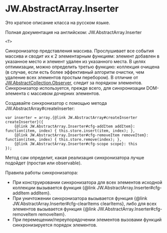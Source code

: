 ﻿# JW.AbstractArray.Inserter

Это краткое описание класса на русском языке.

Полная документация на английском: JW.AbstractArray.Inserter

`<T>`

Синхронизатор представления массива. Прослушивает все события массива и сводит их к 2 элементарным функциям:
элемент добавлен в указанное место и элемент удален из указанного места. В целях оптимизации, можно определить
третью функцию: коллекция очищена (в случае, если есть более эффективный алгоритм очистки, чем удаление всех
элементов простым перебором). В отличие от [JW.AbstractCollection.Observer](#!/guide/rujwabstractcollectionobserver), следит за порядком элементов.
Синхронизатор используется, прежде всего, для синхронизации DOM-элемента с массивом дочерних элементов.

Создавайте синхронизатор с помощью метода JW.AbstractArray#createInserter:

    var inserter = array.{@link JW.AbstractArray#createInserter createInserter}({
        {@link JW.AbstractArray.Inserter#cfg-addItem addItem}: function(item, index) { this.store.insert(item, index); },
        {@link JW.AbstractArray.Inserter#cfg-removeItem removeItem}: function(item, index) { this.store.remove(index); },
        {@link JW.AbstractArray.Inserter#cfg-scope scope}: this
    });

Метод сам определит, какая реализация синхронизатора лучше подойдет (простая или observable).

Правила работы синхронизатора:

- При конструировании синхронизатора для всех элементов исходной коллекции вызывается функция
{@link JW.AbstractArray.Inserter#cfg-addItem addItem}.
- При уничтожении синхронизатора вызывается функция {@link JW.AbstractArray.Inserter#cfg-clearItems clearItems}, либо для всех элементов
вызывается функция {@link JW.AbstractArray.Inserter#cfg-removeItem removeItem}.
- При перемещении/переупорядочении элементов вызовами функций синхронизируется порядок элементов.
